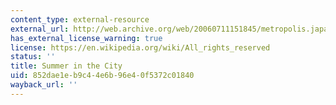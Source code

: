 ```yaml
---
content_type: external-resource
external_url: http://web.archive.org/web/20060711151845/metropolis.japantoday.com/tokyofeaturestories/383/tokyofeaturestoriesinc.htm
has_external_license_warning: true
license: https://en.wikipedia.org/wiki/All_rights_reserved
status: ''
title: Summer in the City
uid: 852dae1e-b9c4-4e6b-96e4-0f5372c01840
wayback_url: ''
---
```

